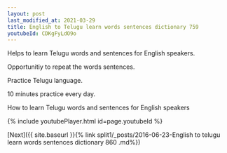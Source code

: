 ```yaml
---
layout: post
last_modified_at: 2021-03-29
title: English to Telugu learn words sentences dictionary 759 
youtubeId: CDKgFyLdO9o
---
```

 
 
Helps to learn Telugu words and sentences for English speakers.

Opportunitiy to repeat the words sentences. 

Practice Telugu language. 
 
10 minutes practice every day. 
 
How to learn Telugu words and sentences for English speakers 
 
{% include youtubePlayer.html id=page.youtubeId %}
 
 
[Next]({{ site.baseurl }}{% link  split1/_posts/2016-06-23-English to telugu learn words sentences dictionary 860 .md%})
 
